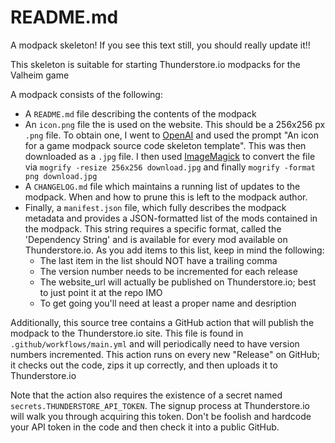 # README.md

A modpack skeleton! If you see this text still, you should really update it!!

This skeleton is suitable for starting Thunderstore.io modpacks for the Valheim game

A modpack consists of the following:

  - A `README.md` file describing the contents of the modpack
  - An `icon.png` file the is used on the website. This should be a 256x256 px `.png` file. To obtain one, I went to [OpenAI] and used the prompt "An icon for a game modpack source code skeleton template". This was then downloaded as a `.jpg` file. I then used [ImageMagick] to convert the file via `mogrify -resize 256x256 download.jpg` and finally `mogrify -format png download.jpg`
  - A `CHANGELOG.md` file which maintains a running list of updates to the modpack. When and how to prune this is left to the modpack author.
  - Finally, a `manifest.json` file, which fully describes the modpack metadata and provides a JSON-formatted list of the mods contained in the modpack. This string requires a specific format, called the 'Dependency String' and is available for every mod available on Thunderstore.io. As you add items to this list, keep in mind the following:
    - The last item in the list should NOT have a trailing comma
    - The version number needs to be incremented for each release
    - The website_url will actually be published on Thunderstore.io; best to just point it at the repo IMO
    - To get going you'll need at least a proper name and desription


Additionally, this source tree contains a GitHub action that will publish the modpack to the Thunderstore.io site. This file is found in `.github/workflows/main.yml` and will periodically need to have version numbers incremented. This action runs on every new "Release" on GitHub; it checks out the code, zips it up correctly, and then uploads it to Thunderstore.io

Note that the action also requires the existence of a secret named `secrets.THUNDERSTORE_API_TOKEN`. The signup process at Thunderstore.io will walk you through acquiring this token. Don't be foolish and hardcode your API token in the code and then check it into a public GitHub.

[markdown]: https://daringfireball.net/projects/markdown/
[gfm]: https://github.github.com/gfm/
[guide]: https://docs.github.com/en/get-started/writing-on-github/getting-started-with-writing-and-formatting-on-github
[OpenAI]: https://deepai.org/machine-learning-model/text2img
[ImageMagick]: https://imagemagick.org/